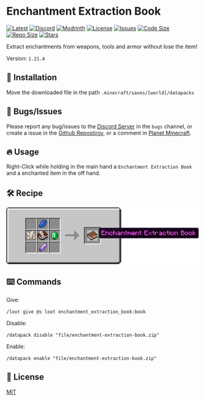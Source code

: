 # Enchantment Extraction Book

[![Latest](https://img.shields.io/github/v/release/lullaby6/enchantment-extraction-book-data-pack?color=blueviolet&logo=github)](https://github.com/lullaby6/enchantment-extraction-book-data-pack/releases)
[![Discord](https://img.shields.io/discord/1327308441324097681?label=discord&color=blue&logo=discord)](https://discord.gg/5UdcDa5xNC) 
[![Modrinth](https://img.shields.io/modrinth/dt/enchantment-extraction-book?label=modrinth&logo=modrinth)](https://modrinth.com/datapack/enchantment-extraction-book) 
[![License](https://img.shields.io/badge/license-mit-green)](https://github.com/lullaby6/enchantment-extraction-book-data-pack/blob/main/LICENSE) 
[![Issues](https://img.shields.io/github/issues/lullaby6/enchantment-extraction-book-data-pack?color=orange&logo=github)](https://github.com/lullaby6/enchantment-extraction-book-data-pack/issues)
[![Code Size](https://img.shields.io/github/languages/code-size/lullaby6/enchantment-extraction-book-data-pack?color=purple&logoColor=white)](https://github.com/lullaby6/enchantment-extraction-book-data-pack)
[![Repo Size](https://img.shields.io/github/repo-size/lullaby6/enchantment-extraction-book-data-pack?logo=dropbox&color=red)](https://github.com/lullaby6/enchantment-extraction-book-data-pack)
[![Stars](https://img.shields.io/github/stars/lullaby6/enchantment-extraction-book-data-pack?logo=github&color=yellow)](https://github.com/lullaby6/enchantment-extraction-book-data-pack/stargazers)

Extract enchantments from weapons, tools and armor without lose the item!

Version: `1.21.4`

## 📂 Installation

Move the downloaded file in the path `.minecraft/saves/[world]/datapacks`

## 👾 Bugs/Issues

Please report any bug/issues to the [Discord Server](https://discord.gg/5UdcDa5xNC) in the `bugs` channel, or create a issue in the [Github Repostiroy](https://github.com/lullaby6/enchantment-extraction-book-data-pack/issues), or a comment in [Planet Minecraft](https://www.planetminecraft.com/data-pack/enchantment-extraction-book-extract-enchantments-from-items-without-lose-the-item-1-21-4/).

## 🔥 Usage

Right-Click while holding in the main hand a `Enchantment Extraction Book` and a enchanted item in the off hand.

## 🛠️ Recipe

![recipe](https://raw.githubusercontent.com/lullaby6/enchantment-extraction-book-data-pack/refs/heads/main/images/recipe.png)

## ⌨️ Commands

Give:

```mcfunction
/loot give @s loot enchantment_extraction_book:book
```

Disable:

```mcfunction
/datapack disable "file/enchantment-extraction-book.zip"
```

Enable:

```mcfunction
/datapack enable "file/enchantment-extraction-book.zip"
```

## 🪪 License

[MIT](https://github.com/lullaby6/enchantment-extraction-book-data-pack/blob/main/LICENSE)